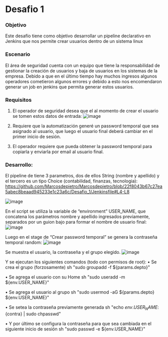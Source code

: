 # Desafio 1

### Objetivo
Este desafío tiene como objetivo desarrollar un pipeline declarativo en Jenkins que nos permite crear usuarios 
dentro de un sistema linux

### Escenario
El área de seguridad cuenta con un equipo que tiene la responsabilidad de gestionar la creación de usuarios y 
baja de usuarios en los sistemas de la empresa. Debido a que en el último tiempo hay muchos ingresos 
algunos operadores cometieron algunos errores y debido a esto nos encomendaron generar un job en jenkins 
que permita generar estos usuarios.

### Requisitos

1. El operador de seguridad desea que el al momento de crear el usuario se tomen estos datos de entrada:
![image](https://github.com/user-attachments/assets/0f43732b-d4ab-4190-914c-8c7194b0c321)

2. Requiere que la automatización generé un password temporal que sea asignado al usuario, que luego el 
usuario final deberá cambiar en el primer inicio de sesión.
3. El operador requiere que pueda obtener la password temporal para copiarla y enviarla por email al usuario 
final.

### Desarrollo:

El pipeline de tiene 3 parametros, dos de ellos String (nombre y apellido) y el tercero es un tipo Choice (contabilidad, finanzas, tecnologia):
https://github.com/Marcosdepietro/Marcosdepietro/blob/22f8043b67c27ea5abec8beaad945233e1c23a6c/Desafio_1/Jenkinsfile#L4-L8

![image](https://github.com/user-attachments/assets/cfa11997-ede5-4de6-9b30-ecd655931b14)


En el script se utiliza la variable de “environment” USER_NAME, que concatena los parámetros nombre y apellido ingresados previamente,
separados por un guion bajo para formar el nombre de usuario final:
![image](https://github.com/user-attachments/assets/aadc36bd-6a93-44ae-83c1-495e2ef91548)


Luego en el stage de “Crear password temporal” se genera la contraseña temporal random:
![image](https://github.com/user-attachments/assets/6c701dfd-ead0-4116-9158-5c1f1d5e1046)

Se muestra el usuario, la contraseña y el grupo elegido.
![image](https://github.com/user-attachments/assets/137e2538-8e3e-4a52-8d5b-be367ca16b7d)

Y se ejecutan los siguientes comandos (todo con permisos de root):
•	Se crea el grupo (forzosamente) 
	sh "sudo groupadd -f ${params.depto}"

•	Se agrega el usuario con su Home
	sh "sudo useradd -m ${env.USER_NAME}"

•	Se agrega el usuario al grupo
	sh "sudo usermod -aG ${params.depto} ${env.USER_NAME}"

•	Se setea la contraseña previamente generada
	sh "echo ${env.USER_NAME}:${contra} | sudo chpasswd"

•	Y por último se configura la contraseña para que sea cambiada en el siguiente inicio de sesión
	sh "sudo passwd -e ${env.USER_NAME}"
